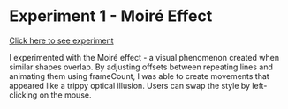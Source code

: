 # Experiment 1 - Moiré Effect

[Click here to see experiment](/exp1_moire/index.html)

I experimented with the Moiré effect - a visual phenomenon created when similar shapes overlap. By adjusting offsets between repeating lines and animating them using frameCount, I was able to create movements that appeared like a trippy optical illusion. Users can swap the style by left-clicking on the mouse.
